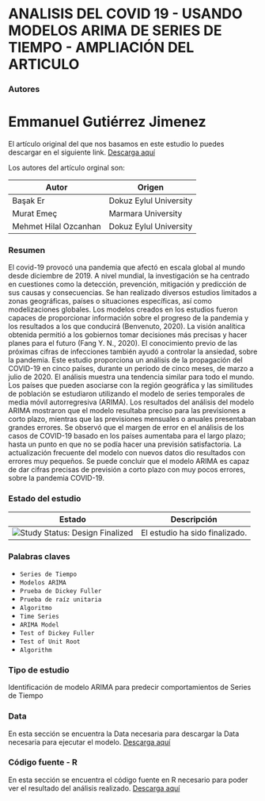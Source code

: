 ANALISIS DEL COVID 19 - USANDO MODELOS ARIMA DE SERIES DE TIEMPO - AMPLIACIÓN DEL ARTICULO
=================

### Autores

Emmanuel Gutiérrez Jimenez
=================

El artículo original del que nos basamos en este estudio lo puedes descargar en el siguiente link. [Descarga aquí](ANALYSIS_OF_COVID_19_DATA_USING_ARIMA_TIME_SERIES_MODEL.pdf)

Los autores del artículo orginal son: 

| Autor                 | Origen                               |
| --------------------- | ------------------------------------ |
| Başak Er              | Dokuz Eylul University               |
| Murat Emeç            | Marmara University                   |
| Mehmet Hilal Ozcanhan | Dokuz Eylul University               |

### Resumen

El covid-19 provocó una pandemia que afectó en escala global al mundo desde diciembre de 2019. A nivel mundial, la investigación se ha centrado en cuestiones como la detección, prevención, mitigación y predicción de sus causas y consecuencias. Se han realizado diversos estudios limitados a zonas geográficas, países o situaciones específicas, así como modelizaciones globales. Los modelos creados en los estudios fueron capaces de proporcionar información sobre el progreso de la pandemia y los resultados a los que conducirá (Benvenuto, 2020). La visión analítica obtenida permitió a los gobiernos tomar decisiones más precisas y hacer planes para el futuro (Fang Y. N., 2020). El conocimiento previo de las próximas cifras de infecciones también ayudó a controlar la ansiedad, sobre la pandemia. Este estudio proporciona un análisis de la propagación del COVID-19 en cinco países, durante un periodo de cinco meses, de marzo a julio de 2020. El análisis muestra una tendencia similar para todo el mundo. Los países que pueden asociarse con la región geográfica y las similitudes de población se estudiaron utilizando el modelo de series temporales de media móvil autorregresiva (ARIMA). Los resultados del análisis del modelo ARIMA mostraron que el modelo resultaba preciso para las previsiones a corto plazo, mientras que las previsiones mensuales o anuales presentaban grandes errores. Se observó que el margen de error en el análisis de los casos de COVID-19 basado en los países aumentaba para el largo plazo; hasta un punto en que no se podía hacer una previsión satisfactoria. La actualización frecuente del modelo con nuevos datos dio resultados con errores muy pequeños. Se puede concluir que el modelo ARIMA es capaz de dar cifras precisas de previsión a corto plazo con muy pocos errores, sobre la pandemia COVID-19.

### Estado del estudio

| Estado            | Descripción                          |
| ----------------- | ------------------------------------ |
| <img src="https://img.shields.io/badge/Study%20Status-Design%20Finalized-brightgreen.svg" alt="Study Status: Design Finalized"> | El estudio ha sido finalizado. | 

### Palabras claves

- `Series de Tiempo`
- `Modelos ARIMA`
- `Prueba de Dickey Fuller`
- `Prueba de raíz unitaria`
- `Algoritmo`
- `Time Series`
- `ARIMA Model`
- `Test of Dickey Fuller`
- `Test of Unit Root`
- `Algorithm`

### Tipo de estudio

Identificación de modelo ARIMA para predecir comportamientos de Series de Tiempo

### Data

En esta sección se encuentra la Data necesaria para descargar la Data necesaria para ejecutar el modelo. 
[Descarga aquí](time_series_covid19_global_JHH.csv)

### Código fuente - R

En esta sección se encuentra el código fuente en R necesario para poder ver el resultado del análisis realizado. 
[Descarga aquí](AnalisisCovid19_ModeloSeriesTiempo_Arima_Ampliacion.md)
